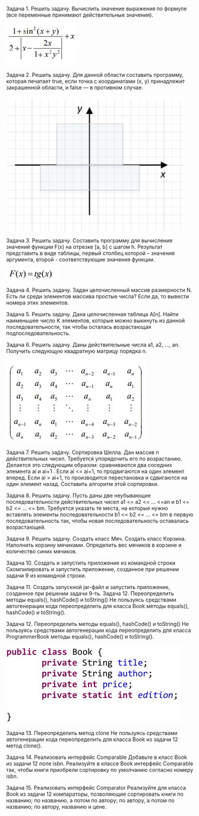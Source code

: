 Задача 1. Решить задачу. Вычислить значение выражения по формуле (все переменные принимают действительные значения).

![img1.png](img1.png)

Задача 2. Решить задачу. Для данной области составить программу, которая печатает true, если точка с координатами (х, у) принадлежит закрашенной области, и false — в противном случае.

![img4.png](img4.png)

Задача 3. Решить задачу. Составить программу для вычисления значений функции F(x) на отрезке [а, b] с шагом h. Результат представить в виде таблицы, первый столбец которой – значения аргумента, второй - соответствующие значения функции.

![img2.png](img2.png)

Задача 4. Решить задачу. Задан целочисленный массив размерности N. Есть ли среди элементов массива простые числа? Если да, то вывести номера этих элементов.

Задача 5. Решить задачу. Дана целочисленная таблица А[n]. Найти наименьшее число K элементов, которые можно выкинуть из данной последовательности, так чтобы осталась возрастающая подпоследовательность.

Задача 6. Решить задачу. Даны действительные числа a1, a2, …, an. Получить следующую квадратную матрицу порядка n.

![img3.png](img3.png)

Задача 7. Решить задачу. Сортировка Шелла. Дан массив n действительных чисел. Требуется упорядочить его по возрастанию. Делается это следующим образом: сравниваются два соседних элемента ai и ai+1 . Если ai <= ai+1, то продвигаются на один элемент вперед. Если ai > ai+1, то производится перестановка и сдвигаются на один элемент назад. Составить алгоритм этой сортировки.

Задача 8. Решить задачу. Пусть даны две неубывающие последовательности действительных чисел a1 <= a2 <= … <=an и b1 <= b2 <= … <= bm. Требуется указать те места, на которые нужно вставлять элементы последовательности b1 <= b2 <= … <= bm в первую последовательность так, чтобы новая последовательность оставалась возрастающей.

Задача 9. Решить задачу. Создать класс Мяч. Создать класс Корзина. Наполнить корзину мячиками. Определить вес мячиков в корзине и количество синих мячиков.

Задача 10. Создать и запустить приложение из командной строки Скомпилировать и запустить приложение, созданное при решении задачи 9 из командной строки.

Задача 11. Создать запускной jar-файл и запустить приложение, созданное при решении задачи 9-ть. Задача 12. Переопределить методы equals(), hashCode() и toString() Не пользуясь средствами автогенерации кода переопределить для класса Book методы equals(), hashCode() и toString().

Задача 12. Переопределить методы equals(), hashCode() и toString() Не пользуясь средствами автогенерации кода переопределить для класса ProgrammerBook методы equals(), hashCode() и toString().

![img5.png](img5.png)

Задача 13. Переопределить метод clone Не пользуясь средствами автогенерации кода переопределить для класса Book из задачи 12 метод clone().

Задача 14. Реализовать интерфейс Comparable Добавьте в класс Book из задачи 12 поле isbn. Реализуйте в классе Book интерфейс Comparable так, чтобы книги приобрели сортировку по умолчанию согласно номеру isbn.

Задача 15. Реализовать интерфейс Comparator Реализуйте для класса Book из задачи 12 компараторы, позволяющие сортировать книги по названию; по названию, а потом по автору; по автору, а потом по названию; по автору, названию и цене.
